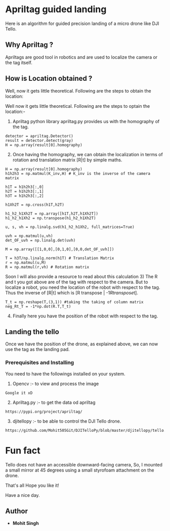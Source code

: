 # Apriltag guided landing
Here is an algorithm for guided precision landing of a micro drone like DJI Tello.

## Why Apriltag ?
Apriltags are good tool in robotics and are used to localize the camera or the tag itself.
## How is Location obtained ?
Well, now it gets little theoretical. Following are the steps to obtain the location:


Well now it gets little theoretical. Following are the steps to optain the location:-
1) Apriltag python library apriltag.py provides us with the homography of the tag.
```
detector = apriltag.Detector()
result = detector.detect(gray)
H = np.array(result[0].homography)
```
2) Once having the homography, we can obtain the localization in terms of rotation and translation matrix [R|t] by simple maths.
```
H = np.array(result[0].homography)      
h1h2h3 = np.matmul(K_inv,H) # K_inv is the inverse of the camera matrix

h1T = h1h2h3[:,0]
h2T = h1h2h3[:,1]
h3T = h1h2h3[:,2]

h1Xh2T = np.cross(h1T,h2T)

h1_h2_h1Xh2T = np.array([h1T,h2T,h1Xh2T])
h1_h2_h1Xh2 = np.transpose(h1_h2_h1Xh2T)

u, s, vh = np.linalg.svd(h1_h2_h1Xh2, full_matrices=True)

uvh = np.matmul(u,vh)
det_OF_uvh = np.linalg.det(uvh)

M = np.array([[1,0,0],[0,1,0],[0,0,det_OF_uvh]])

T = h3T/np.linalg.norm(h1T) # Translation Matrix
r = np.matmul(u,M)
R = np.matmul(r,vh) # Rotation matrix

```
Soon I will also provide a resource to read about this calculation 
3) The R and t you got above are of the tag with respect to the camera. But to localize a robot, you need the location of the robot with respect to the tag. Thus the inverse of  [R|t] which is [R transpose | -1*Rtranspose*t].
```
T_t = np.reshape(T,(3,1)) #taking the taking of column matrix
neg_Rt_T = -1*np.dot(R.T,T_t)
```
4) Finally here you have the position of the robot with respect to the tag.

## Landing the tello
Once we have the position of the drone, as explained above, we can now use the tag as the landing pad.

### Prerequisites and Installing
You need to have the followings installed on your system.
1) Opencv :- to view and process the image
```
Google it xD
```
2) Apriltag.py :- to get the data od apriltag
```
https://pypi.org/project/apriltag/
```
3) djitellopy :- to be able to control the DJI Tello drone.
```
https://github.com/Mohit505Git/DJITelloPy/blob/master/djitellopy/tello.py
```

# Fun fact

Tello does not have an accessible downward-facing camera, So, I mounted a small mirror at 45 degrees using a small styrofoam attachment on the drone.

That's all
Hope you like it!

Have a nice day.
## Author

* **Mohit Singh**


